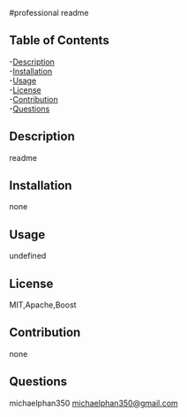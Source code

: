 #professional readme
    
    
## Table of Contents
-[Description](#description)<br/>
-[Installation](#installation)<br/>
-[Usage](#usage)<br/>
-[License](#license)<br/>
-[Contribution](#contribution)<br/>
-[Questions](#questions)<br/>
    
## Description
readme

## Installation
none

## Usage
undefined

## License
MIT,Apache,Boost
    
## Contribution
none

## Questions
michaelphan350
michaelphan350@gmail.com
